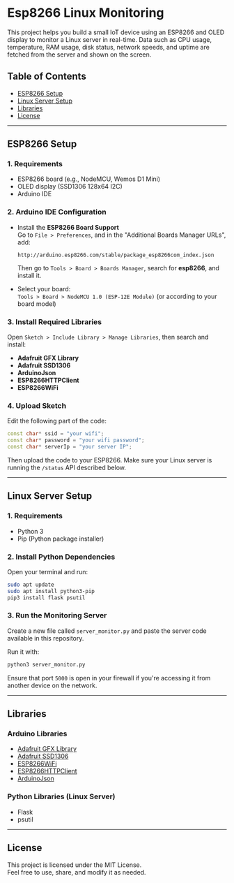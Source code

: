 
# Esp8266 Linux Monitoring

This project helps you build a small IoT device using an ESP8266 and OLED display to monitor a Linux server in real-time. Data such as CPU usage, temperature, RAM usage, disk status, network speeds, and uptime are fetched from the server and shown on the screen.

## Table of Contents

- [ESP8266 Setup](#esp8266-setup)
- [Linux Server Setup](#linux-server-setup)
- [Libraries](#libraries)
- [License](#license)

---

## ESP8266 Setup

### 1. Requirements
- ESP8266 board (e.g., NodeMCU, Wemos D1 Mini)
- OLED display (SSD1306 128x64 I2C)
- Arduino IDE

### 2. Arduino IDE Configuration
- Install the **ESP8266 Board Support**  
  Go to `File > Preferences`, and in the "Additional Boards Manager URLs", add:  
  ```
  http://arduino.esp8266.com/stable/package_esp8266com_index.json
  ```
  Then go to `Tools > Board > Boards Manager`, search for **esp8266**, and install it.

- Select your board:  
  `Tools > Board > NodeMCU 1.0 (ESP-12E Module)` (or according to your board model)

### 3. Install Required Libraries
Open `Sketch > Include Library > Manage Libraries`, then search and install:
- **Adafruit GFX Library**
- **Adafruit SSD1306**
- **ArduinoJson**
- **ESP8266HTTPClient**
- **ESP8266WiFi**

### 4. Upload Sketch
Edit the following part of the code:

```cpp
const char* ssid = "your wifi";
const char* password = "your wifi password";
const char* serverIp = "your server IP";
```

Then upload the code to your ESP8266. Make sure your Linux server is running the `/status` API described below.

---

## Linux Server Setup

### 1. Requirements
- Python 3
- Pip (Python package installer)

### 2. Install Python Dependencies
Open your terminal and run:

```bash
sudo apt update
sudo apt install python3-pip
pip3 install flask psutil
```

### 3. Run the Monitoring Server

Create a new file called `server_monitor.py` and paste the server code available in this repository.

Run it with:

```bash
python3 server_monitor.py
```

Ensure that port `5000` is open in your firewall if you're accessing it from another device on the network.

---

## Libraries

### Arduino Libraries
- [Adafruit GFX Library](https://github.com/adafruit/Adafruit-GFX-Library)
- [Adafruit SSD1306](https://github.com/adafruit/Adafruit_SSD1306)
- [ESP8266WiFi](https://arduino-esp8266.readthedocs.io/en/latest/)
- [ESP8266HTTPClient](https://arduino-esp8266.readthedocs.io/en/latest/)
- [ArduinoJson](https://github.com/bblanchon/ArduinoJson)

### Python Libraries (Linux Server)
- Flask
- psutil

---

## License

This project is licensed under the MIT License.  
Feel free to use, share, and modify it as needed.
